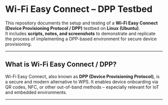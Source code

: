 # Wi-Fi Easy Connect – DPP Testbed 

This repository documents the setup and testing of a **Wi-Fi Easy Connect (Device Provisioning Protocol / DPP)** testbed on **Linux (Ubuntu)**.  
It includes **scripts, notes, and screenshots** to demonstrate and replicate the process of implementing a DPP-based environment for secure device provisioning.

---

##  What is Wi-Fi Easy Connect / DPP?

Wi-Fi Easy Connect, also known as **DPP (Device Provisioning Protocol)**, is a secure and modern alternative to WPS. It enables device onboarding via QR codes, NFC, or other out-of-band methods – especially relevant for IoT and embedded environments.

---

